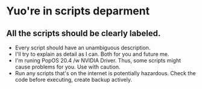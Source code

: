 # Yuo're in scripts deparment
## All the scripts should be clearly labeled.

- Every script should have an unambiguous description.
- I'll try to explain as detail as I can. Both for you and future me.
- I'm runing PopOS 20.4 /w NVIDIA Driver. Thus, some scripts might cause problems for you. Use with caution.
- Run any scripts that's on the internet is potentially hazardous. Check the code before executing, create backup actively.
